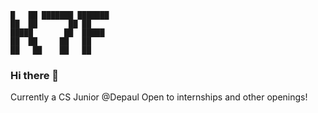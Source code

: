 ```
█   ██ ███████ ███████ 
██  ██       ██ ██      
█████       ██  █████   
██  ██     ██   ██      
██   ██    ██   ██      
```


### Hi there 👋

Currently a CS Junior @Depaul
Open to internships and other openings!


<!--
**Kas7if/kas7if** is a ✨ _special_ ✨ repository because its `README.md` (this file) appears on your GitHub profile.

Here are some ideas to get you started:

- 🔭 I’m currently working on ...
- 🌱 I’m currently learning ...
- 👯 I’m looking to collaborate on ...
- 🤔 I’m looking for help with ...
- 💬 Ask me about ...
- 📫 How to reach me: ...
- 😄 Pronouns: ...
- ⚡ Fun fact: ...
-->
